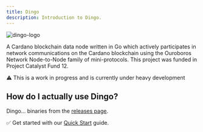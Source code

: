 ```yaml
---
title: Dingo
description: Introduction to Dingo.
---
```


![dingo-logo](/dingo-logo.png)

A Cardano blockchain data node written in Go which actively participates in network communications on the Cardano blockchain using the Ouroboros Network Node-to-Node family of mini-protocols. This project was funded in Project Catalyst Fund 12.

⚠️ This is a work in progress and is currently under heavy development

## How do I actually use Dingo?

Dingo... binaries from the <a href="https://github.com/blinklabs-io/dingo/releases" target="_blank">releases page</a>.  

✅ Get started with our [Quick Start](../002-quick-start-overview) guide.  
